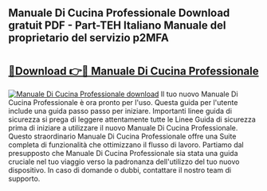 ## Manuale Di Cucina Professionale Download gratuit PDF - Part-TEH Italiano Manuale del proprietario del servizio p2MFA

# <h2><a href="http://df9k61l.blite.top/?on=Manuale+Di+Cucina+Professionale">🔗Download 👉🔴 Manuale Di Cucina Professionale</a></h2>

[![Manuale Di Cucina Professionale download](https://i.imgur.com/lujVjoI.png)](http://df9k61l.blite.top/?on=Manuale+Di+Cucina+Professionale)
Il tuo nuovo Manuale Di Cucina Professionale è ora pronto per l'uso. Questa guida per l'utente include una guida passo passo per iniziare. Importanti linee guida di sicurezza si prega di leggere attentamente tutte le Linee Guida di sicurezza prima di iniziare a utilizzare il nuovo Manuale Di Cucina Professionale. Questo straordinario Manuale Di Cucina Professionale offre una Suite completa di funzionalità che ottimizzano il flusso di lavoro. Partiamo dal presupposto che Manuale Di Cucina Professionale sia stata una guida cruciale nel tuo viaggio verso la padronanza dell'utilizzo del tuo nuovo dispositivo. In caso di domande o dubbi, contattare il nostro team di supporto.
